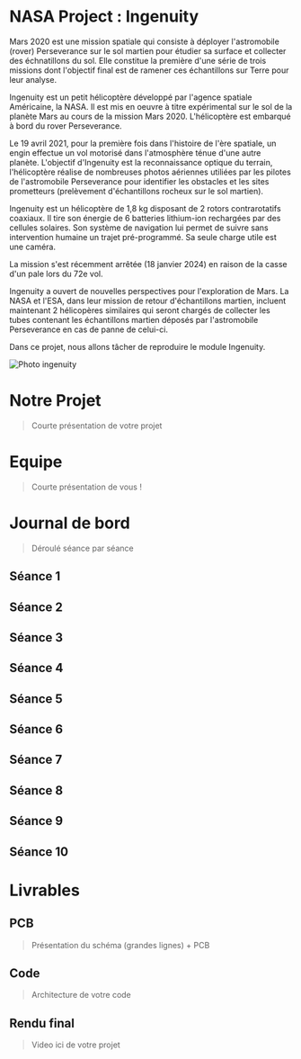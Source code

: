 # NASA Project : Ingenuity
Mars 2020 est une mission spatiale qui consiste à déployer l'astromobile (rover) Perseverance sur le sol martien pour étudier sa surface et collecter des échnatillons du sol. Elle constitue la première d'une série de trois missions dont l'objectif final est de ramener ces échantillons sur Terre pour leur analyse. 

Ingenuity est un petit hélicoptère développé par l'agence spatiale Américaine, la NASA. Il est mis en oeuvre à titre expérimental sur le sol de la planète Mars au cours de la mission Mars 2020.
L'hélicoptère est embarqué à bord du rover Perseverance. 

Le 19 avril 2021, pour la première fois dans l'histoire de l'ère spatiale, un engin effectue un vol motorisé dans l'atmosphère ténue d'une autre planète. L'objectif d'Ingenuity est la reconnaissance optique du terrain, l'hélicoptère réalise de nombreuses photos aériennes utiliées par les pilotes de l'astromobile Perseverance pour identifier les obstacles et les sites prometteurs (prelèvement d'échantillons rocheux sur le sol martien). 

Ingenuity est un hélicoptère de 1,8 kg disposant de 2 rotors contrarotatifs coaxiaux. Il tire son énergie de 6 batteries lithium-ion rechargées par des cellules solaires. Son système de navigation lui permet de suivre sans intervention humaine un trajet pré-programmé. Sa seule charge utile est une caméra. 

La mission s'est récemment arrêtée (18 janvier 2024) en raison de la casse d'un pale lors du 72e vol. 

Ingenuity a ouvert de nouvelles perspectives pour l'exploration de Mars. La NASA et l'ESA, dans leur mission de retour d'échantillons martien, incluent maintenant 2 hélicopères similaires qui seront chargés de collecter les tubes contenant les échantillons martien déposés par l'astromobile Perseverance en cas de panne de celui-ci. 

Dans  ce projet, nous allons tâcher de reproduire le module Ingenuity. 

![Photo ingenuity](https://github.com/joel-colaso/2324_Projet1AB_-ingenuity-/assets/161329228/e31ebabd-f48c-485a-bf0c-799dc236c984)

# Notre Projet
> Courte présentation de votre projet

# Equipe
> Courte présentation de vous !

# Journal de bord
> Déroulé séance par séance

## Séance 1
## Séance 2
## Séance 3
## Séance 4
## Séance 5
## Séance 6
## Séance 7
## Séance 8
## Séance 9
## Séance 10

# Livrables
## PCB
> Présentation du schéma (grandes lignes) + PCB

## Code
> Architecture de votre code

## Rendu final
> Video ici de votre projet
